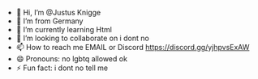 - 👋 Hi, I’m @Justus Knigge
- 👀 I’m from Germany
- 🌱 I’m currently learning Html
- 💞️ I’m looking to collaborate on i dont no
- 📫 How to reach me EMAIL or Discord https://discord.gg/yjhpvsExAW
- 😄 Pronouns: no lgbtq allowed ok
- ⚡ Fun fact: i dont no tell me

<!---
JulusDevWeb/JulusDevWeb is a ✨ special ✨ repository because its `README.md` (this file) appears on your GitHub profile.
You can click the Preview link to take a look at your changes.
--->

